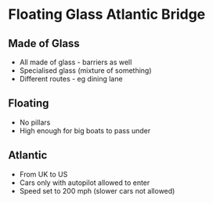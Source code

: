 # Floating Glass Atlantic Bridge
## Made of Glass
- All made of glass - barriers as well
- Specialised glass (mixture of something)
- Different routes - eg dining lane

## Floating
- No pillars
- High enough for big boats to pass under

## Atlantic
- From UK to US
- Cars only with autopilot allowed to enter
- Speed set to 200 mph (slower cars not allowed)
